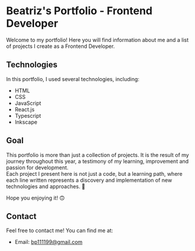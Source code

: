 # Beatriz's Portfolio - Frontend Developer

Welcome to my portfolio! Here you will find information about me and a list of projects I create as a Frontend Developer.

## Technologies

In this portfolio, I used several technologies, including:

- HTML
- CSS
- JavaScript
- React.js
- Typescript
- Inkscape

## Goal
This portfolio is more than just a collection of projects.
It is the result of my journey throughout this year, a testimony of my learning, improvement and passion for development.  
Each project I present here is not just a code, but a learning path, where each line written represents a discovery and implementation of new technologies and approaches. 🥰

Hope you enjoying it! 🙃

## Contact

Feel free to contact me! You can find me at:

- Email: [bp111199@gmail.com](mailto:bp111199@gmail.com)
